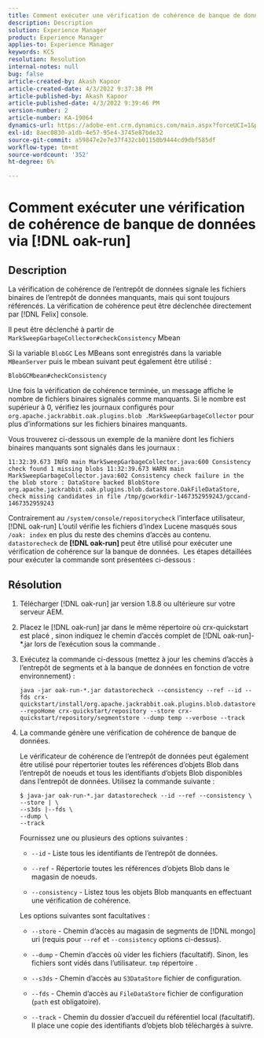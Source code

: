 ```yaml
---
title: Comment exécuter une vérification de cohérence de banque de données via [!DNL oak-run]
description: Description
solution: Experience Manager
product: Experience Manager
applies-to: Experience Manager
keywords: KCS
resolution: Resolution
internal-notes: null
bug: false
article-created-by: Akash Kapoor
article-created-date: 4/3/2022 9:37:38 PM
article-published-by: Akash Kapoor
article-published-date: 4/3/2022 9:39:46 PM
version-number: 2
article-number: KA-19064
dynamics-url: https://adobe-ent.crm.dynamics.com/main.aspx?forceUCI=1&pagetype=entityrecord&etn=knowledgearticle&id=68a58547-96b3-ec11-983f-000d3a5d09d6
exl-id: 8aec0830-a1db-4e57-95e4-3745e87bde32
source-git-commit: a59847e2e7e37f432cb01150b9444cd9dbf585df
workflow-type: tm+mt
source-wordcount: '352'
ht-degree: 6%

---
```


# Comment exécuter une vérification de cohérence de banque de données via [!DNL oak-run]

## Description

La vérification de cohérence de l’entrepôt de données signale les fichiers binaires de l’entrepôt de données manquants, mais qui sont toujours référencés. La vérification de cohérence peut être déclenchée directement par [!DNL Felix] console.

Il peut être déclenché à partir de `MarkSweepGarbageCollector#checkConsistency` Mbean

Si la variable `BlobGC` Les MBeans sont enregistrés dans la variable `MBeanServer` puis le mbean suivant peut également être utilisé :

```
BlobGCMbean#checkConsistency
```

Une fois la vérification de cohérence terminée, un message affiche le nombre de fichiers binaires signalés comme manquants. Si le nombre est supérieur à 0, vérifiez les journaux configurés pour `org.apache.jackrabbit.oak.plugins.blob .MarkSweepGarbageCollector` pour plus d’informations sur les fichiers binaires manquants.

Vous trouverez ci-dessous un exemple de la manière dont les fichiers binaires manquants sont signalés dans les journaux :

```
11:32:39.673 INFO main MarkSweepGarbageCollector.java:600 Consistency check found 1 missing blobs 11:32:39.673 WARN main MarkSweepGarbageCollector.java:602 Consistency check failure in the the blob store : DataStore backed BlobStore org.apache.jackrabbit.oak.plugins.blob.datastore.OakFileDataStore, check missing candidates in file /tmp/gcworkdir-1467352959243/gccand-1467352959243
```

Contrairement au `/system/console/repositorycheck` l’interface utilisateur, [!DNL oak-run] L’outil vérifie les fichiers d’index Lucene masqués sous `/oak: index` en plus du reste des chemins d’accès au contenu. `datastorecheck` de <b>[!DNL oak-run] </b>peut être utilisé pour exécuter une vérification de cohérence sur la banque de données.  Les étapes détaillées pour exécuter la commande sont présentées ci-dessous :

## Résolution

1. Télécharger [!DNL oak-run] jar version 1.8.8 ou ultérieure sur votre serveur AEM.

1. Placez le [!DNL oak-run] jar dans le même répertoire où crx-quickstart est placé , sinon indiquez le chemin d’accès complet de [!DNL oak-run]-\*.jar lors de l’exécution sous la commande .

1. Exécutez la commande ci-dessous (mettez à jour les chemins d’accès à l’entrepôt de segments et à la banque de données en fonction de votre environnement) :

   ```
   java -jar oak-run-*.jar datastorecheck --consistency --ref --id --fds crx-quickstart/install/org.apache.jackrabbit.oak.plugins.blob.datastore.FileDataStore.config --repoHome crx-quickstart/repository --store crx-quickstart/repository/segmentstore --dump temp --verbose --track
   ```

1. La commande génère une vérification de cohérence de banque de données.

   Le vérificateur de cohérence de l’entrepôt de données peut également être utilisé pour répertorier toutes les références d’objets Blob dans l’entrepôt de noeuds et tous les identifiants d’objets Blob disponibles dans l’entrepôt de données. Utilisez la commande suivante :

   ```
   $ java-jar oak-run-*.jar datastorecheck --id --ref --consistency \
   --store | \
   --s3ds |--fds \
   --dump \
   --track
   ```

   Fournissez une ou plusieurs des options suivantes :

   - `--id` - Liste tous les identifiants de l’entrepôt de données.

   - `--ref` - Répertorie toutes les références d’objets Blob dans le magasin de noeuds.

   - `--consistency` - Listez tous les objets Blob manquants en effectuant une vérification de cohérence.

   Les options suivantes sont facultatives :

   - `--store` - Chemin d’accès au magasin de segments de [!DNL mongo] uri (requis pour `--ref` et `--consistency` options ci-dessus).

   - `--dump` - Chemin d’accès où vider les fichiers (facultatif). Sinon, les fichiers sont vidés dans l’utilisateur. `tmp` répertoire .

   - `--s3ds` - Chemin d’accès au `S3DataStore` fichier de configuration.

   - `--fds` - Chemin d’accès au `FileDataStore` fichier de configuration (`path` est obligatoire).

   - `--track` - Chemin du dossier d’accueil du référentiel local (facultatif). Il place une copie des identifiants d’objets blob téléchargés à suivre.
